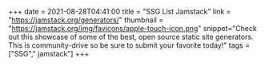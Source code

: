 +++
date = 2021-08-28T04:41:00
title = "SSG List Jamstack"
link = "https://jamstack.org/generators/"
thumbnail = "https://jamstack.org/img/favicons/apple-touch-icon.png"
snippet="Check out this showcase of some of the best, open source static site generators. This is community-drive so be sure to submit your favorite today!"
tags = ["SSG"," jamstack"]
+++
